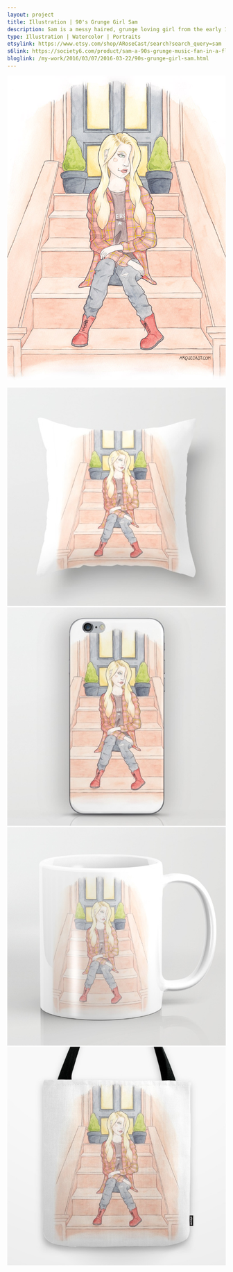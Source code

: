 ```yaml
---
layout: project
title: Illustration | 90's Grunge Girl Sam
description: Sam is a messy haired, grunge loving girl from the early 1990s. She loves few things more than her trusty plaid flannel shirt, her Smashing Pumpkins 'Zero' t-shirt, and a pair of DMs. You can often find her sitting on a Brooklyn brownstone listening to some of her favourite Seattle-based bands.
type: Illustration | Watercolor | Portraits
etsylink: https://www.etsy.com/shop/ARoseCast/search?search_query=sam
s6link: https://society6.com/product/sam-a-90s-grunge-music-fan-in-a-flannel-shirt-band-t-shirt-dm-boots_print#1=45
bloglink: /my-work/2016/03/07/2016-03-22/90s-grunge-girl-sam.html
---
```


![A portrait illustration of Sam, a 90's girl, sitting on the steps of a New York brownstone](/assets/folio/portraits/portrait-illustration-sam.jpg "An illustration of Sam, a 90's girl, sitting on the steps of a New York brownstone")

<div class="row">
	<div class="col-md-6">
		<a href="" title="Buy 90s Grunge Girl Sam as a range of products on my Society6 Store"><img src="/assets/blog/2016-03/society6-90s-grunge-girl-sam-pillows.jpg" alt="90s Grunge Girl Sam | Watercolour &amp; Pencil Portrait Illustration by Karen Murray of A Rose Cast" title="Pillow of 90s Grunge Girl Sam | Watercolour &amp; Pencil Portrait Illustration by Karen Murray of A Rose Cast"></a>
	</div>
	<div class="col-md-6">
		<a href="" title="Buy 90s Grunge Girl Sam as a range of products on my Society6 Store"><img src="/assets/blog/2016-03/society6-90s-grunge-girl-sam-phone-skins.jpg" alt="90s Grunge Girl Sam | Watercolour &amp; Pencil Portrait Illustration by Karen Murray of A Rose Cast" title="iPhone Skin of 90s Grunge Girl Sam | Watercolour &amp; Pencil Portrait Illustration by Karen Murray of A Rose Cast"></a>
	</div>
</div>

<div class="row">
	<div class="col-md-6">
		<a href="" title="Buy 90s Grunge Girl Sam as asociety6-90s-grunge-girl-sam-mugs.jpg range of products on my Society6 Store"><img src="/assets/blog/2016-03/society6-90s-grunge-girl-sam-mugs.jpg" alt="90s Grunge Girl Sam | Watercolour &amp; Pencil Portrait Illustration by Karen Murray of A Rose Cast" title="Mug of 90s Grunge Girl Sam | Watercolour &amp; Pencil Portrait Illustration by Karen Murray of A Rose Cast"></a>
	</div>
	<div class="col-md-6">
		<a href="" title="Buy 90s Grunge Girl Sam as a range of products on my Society6 Store"><img src="/assets/blog/2016-03/society6-90s-grunge-girl-sam-bags.jpg" alt="90s Grunge Girl Sam | Watercolour &amp; Pencil Portrait Illustration by Karen Murray of A Rose Cast" title="Tote Bag of 90s Grunge Girl Sam | Watercolour &amp; Pencil Portrait Illustration by Karen Murray of A Rose Cast"></a>
	</div>
</div>